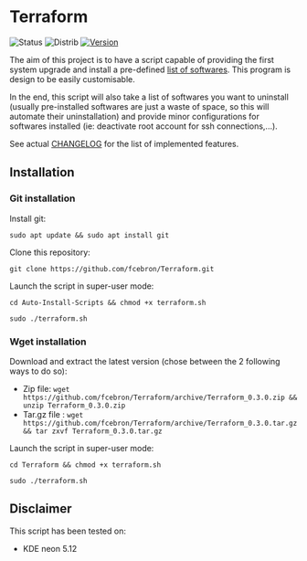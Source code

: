 # Terraform
![Status](https://img.shields.io/badge/Status-In%20Development-red.svg)
![Distrib](https://img.shields.io/badge/Ubuntu-16.04-brightgreen.svg)
[![Version](https://img.shields.io/badge/Version-latest%20release-yellow.svg)](https://github.com/fcebron/Terraform/releases/latest)

The aim of this project is to have a script capable of providing the first system upgrade and install a pre-defined [list of softwares](config/SoftwareList.md). This program is design to be easily customisable.

In the end, this script will also take a list of softwares you want to uninstall (usually pre-installed softwares are just a waste of space, so this will automate their uninstallation) and provide minor configurations for softwares installed (ie: deactivate root account for ssh connections,...).

See actual [CHANGELOG](CHANGELOG.md) for the list of implemented features.

## Installation
### Git installation
Install git:

```sudo apt update && sudo apt install git```

Clone this repository:

```git clone https://github.com/fcebron/Terraform.git```

Launch the script in super-user mode:

```cd Auto-Install-Scripts && chmod +x terraform.sh```

```sudo ./terraform.sh```

### Wget installation
Download and extract the latest version (chose between the 2 following ways to do so):

- Zip file: ```wget https://github.com/fcebron/Terraform/archive/Terraform_0.3.0.zip && unzip Terraform_0.3.0.zip```
- Tar.gz file : ```wget https://github.com/fcebron/Terraform/archive/Terraform_0.3.0.tar.gz && tar zxvf Terraform_0.3.0.tar.gz```

Launch the script in super-user mode:

```cd Terraform && chmod +x terraform.sh```

```sudo ./terraform.sh```

## Disclaimer
This script has been tested on:
* KDE neon 5.12

